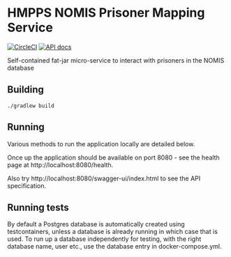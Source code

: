 # HMPPS NOMIS Prisoner Mapping Service

[![CircleCI](https://circleci.com/gh/ministryofjustice/hmpps-nomis-mapping-service/tree/main.svg?style=svg)](https://circleci.com/gh/ministryofjustice/hmpps-nomis-mapping-service)
[![API docs](https://img.shields.io/badge/API_docs_-view-85EA2D.svg?logo=swagger)](https://nomis-sync-prisoner-mapping-dev.hmpps.service.justice.gov.uk/webjars/swagger-ui/index.html?configUrl=/v3/api-docs)

Self-contained fat-jar micro-service to interact with prisoners in the NOMIS database

## Building

```./gradlew build```

## Running

Various methods to run the application locally are detailed below.

Once up the application should be available on port 8080 - see the health page at http://localhost:8080/health.

Also try http://localhost:8080/swagger-ui/index.html to see the API specification.

## Running tests

By default a Postgres database is automatically created using testcontainers, unless a database is already running in which case that is used.
To run up a database independently for testing, with the right database name, user etc., use the database entry in docker-compose.yml.
